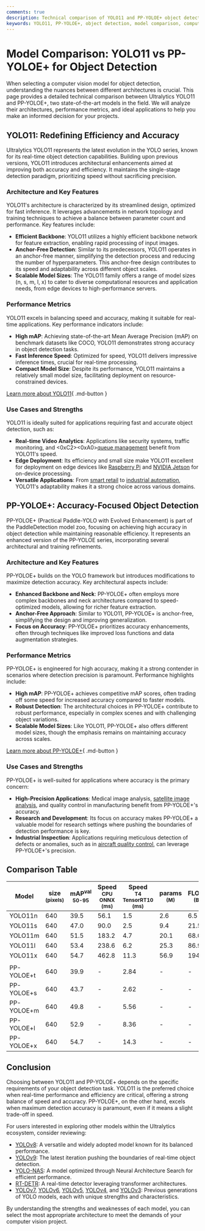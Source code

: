 ```yaml
---
comments: true
description: Technical comparison of YOLO11 and PP-YOLOE+ object detection models, including architecture, performance, and use cases.
keywords: YOLO11, PP-YOLOE+, object detection, model comparison, computer vision, Ultralytics
---
```


# Model Comparison: YOLO11 vs PP-YOLOE+ for Object Detection

When selecting a computer vision model for object detection, understanding the nuances between different architectures is crucial. This page provides a detailed technical comparison between Ultralytics YOLO11 and PP-YOLOE+, two state-of-the-art models in the field. We will analyze their architectures, performance metrics, and ideal applications to help you make an informed decision for your projects.

<script async src="https://cdn.jsdelivr.net/npm/chart.js@3.9.1/dist/chart.min.js"></script>
<script defer src="../../javascript/benchmark.js"></script>

<canvas id="modelComparisonChart" width="1024" height="400" active-models='["YOLO11", "PP-YOLOE+"]'></canvas>

## YOLO11: Redefining Efficiency and Accuracy

Ultralytics YOLO11 represents the latest evolution in the YOLO series, known for its real-time object detection capabilities. Building upon previous versions, YOLO11 introduces architectural enhancements aimed at improving both accuracy and efficiency. It maintains the single-stage detection paradigm, prioritizing speed without sacrificing precision.

### Architecture and Key Features

YOLO11's architecture is characterized by its streamlined design, optimized for fast inference. It leverages advancements in network topology and training techniques to achieve a balance between parameter count and performance. Key features include:

- **Efficient Backbone**: YOLO11 utilizes a highly efficient backbone network for feature extraction, enabling rapid processing of input images.
- **Anchor-Free Detection**: Similar to its predecessors, YOLO11 operates in an anchor-free manner, simplifying the detection process and reducing the number of hyperparameters. This anchor-free design contributes to its speed and adaptability across different object scales.
- **Scalable Model Sizes**: The YOLO11 family offers a range of model sizes (n, s, m, l, x) to cater to diverse computational resources and application needs, from edge devices to high-performance servers.

### Performance Metrics

YOLO11 excels in balancing speed and accuracy, making it suitable for real-time applications. Key performance indicators include:

- **High mAP**: Achieving state-of-the-art Mean Average Precision (mAP) on benchmark datasets like COCO, YOLO11 demonstrates strong accuracy in object detection tasks.
- **Fast Inference Speed**: Optimized for speed, YOLO11 delivers impressive inference times, crucial for real-time processing.
- **Compact Model Size**: Despite its performance, YOLO11 maintains a relatively small model size, facilitating deployment on resource-constrained devices.

[Learn more about YOLO11](https://docs.ultralytics.com/models/yolo11/){ .md-button }

### Use Cases and Strengths

YOLO11 is ideally suited for applications requiring fast and accurate object detection, such as:

- **Real-time Video Analytics**: Applications like security systems, traffic monitoring, and <0xC2><0xA0>[queue management](https://docs.ultralytics.com/guides/queue-management/) benefit from YOLO11's speed.
- **Edge Deployment**: Its efficiency and small size make YOLO11 excellent for deployment on edge devices like [Raspberry Pi](https://docs.ultralytics.com/guides/raspberry-pi/) and [NVIDIA Jetson](https://docs.ultralytics.com/guides/nvidia-jetson/) for on-device processing.
- **Versatile Applications**: From [smart retail](https://www.ultralytics.com/blog/ai-for-smarter-retail-inventory-management) to [industrial automation](https://www.ultralytics.com/solutions/ai-in-manufacturing), YOLO11's adaptability makes it a strong choice across various domains.

## PP-YOLOE+: Accuracy-Focused Object Detection

PP-YOLOE+ (Practical Paddle-YOLO with Evolved Enhancement) is part of the PaddleDetection model zoo, focusing on achieving high accuracy in object detection while maintaining reasonable efficiency. It represents an enhanced version of the PP-YOLOE series, incorporating several architectural and training refinements.

### Architecture and Key Features

PP-YOLOE+ builds on the YOLO framework but introduces modifications to maximize detection accuracy. Key architectural aspects include:

- **Enhanced Backbone and Neck**: PP-YOLOE+ often employs more complex backbones and neck architectures compared to speed-optimized models, allowing for richer feature extraction.
- **Anchor-Free Approach**: Similar to YOLO11, PP-YOLOE+ is anchor-free, simplifying the design and improving generalization.
- **Focus on Accuracy**: PP-YOLOE+ prioritizes accuracy enhancements, often through techniques like improved loss functions and data augmentation strategies.

### Performance Metrics

PP-YOLOE+ is engineered for high accuracy, making it a strong contender in scenarios where detection precision is paramount. Performance highlights include:

- **High mAP**: PP-YOLOE+ achieves competitive mAP scores, often trading off some speed for increased accuracy compared to faster models.
- **Robust Detection**: The architectural choices in PP-YOLOE+ contribute to robust performance, especially in complex scenes and with challenging object variations.
- **Scalable Model Sizes**: Like YOLO11, PP-YOLOE+ also offers different model sizes, though the emphasis remains on maintaining accuracy across scales.

[Learn more about PP-YOLOE+](https://github.com/PaddlePaddle/PaddleDetection/blob/release/2.8/configs/ppyoloe/README.md){ .md-button }

### Use Cases and Strengths

PP-YOLOE+ is well-suited for applications where accuracy is the primary concern:

- **High-Precision Applications**: Medical image analysis, [satellite image analysis](https://www.ultralytics.com/blog/using-computer-vision-to-analyse-satellite-imagery), and quality control in manufacturing benefit from PP-YOLOE+'s accuracy.
- **Research and Development**: Its focus on accuracy makes PP-YOLOE+ a valuable model for research settings where pushing the boundaries of detection performance is key.
- **Industrial Inspection**: Applications requiring meticulous detection of defects or anomalies, such as in [aircraft quality control](https://www.ultralytics.com/blog/computer-vision-aircraft-quality-control-and-damage-detection), can leverage PP-YOLOE+'s precision.

## Comparison Table

| Model      | size<br><sup>(pixels) | mAP<sup>val<br>50-95 | Speed<br><sup>CPU ONNX<br>(ms) | Speed<br><sup>T4 TensorRT10<br>(ms) | params<br><sup>(M) | FLOPs<br><sup>(B) |
| ---------- | --------------------- | -------------------- | ------------------------------ | ----------------------------------- | ------------------ | ----------------- |
| YOLO11n    | 640                   | 39.5                 | 56.1                           | 1.5                                 | 2.6                | 6.5               |
| YOLO11s    | 640                   | 47.0                 | 90.0                           | 2.5                                 | 9.4                | 21.5              |
| YOLO11m    | 640                   | 51.5                 | 183.2                          | 4.7                                 | 20.1               | 68.0              |
| YOLO11l    | 640                   | 53.4                 | 238.6                          | 6.2                                 | 25.3               | 86.9              |
| YOLO11x    | 640                   | 54.7                 | 462.8                          | 11.3                                | 56.9               | 194.9             |
|            |                       |                      |                                |                                     |                    |                   |
| PP-YOLOE+t | 640                   | 39.9                 | -                              | 2.84                                | -                  | -                 |
| PP-YOLOE+s | 640                   | 43.7                 | -                              | 2.62                                | -                  | -                 |
| PP-YOLOE+m | 640                   | 49.8                 | -                              | 5.56                                | -                  | -                 |
| PP-YOLOE+l | 640                   | 52.9                 | -                              | 8.36                                | -                  | -                 |
| PP-YOLOE+x | 640                   | 54.7                 | -                              | 14.3                                | -                  | -                 |

## Conclusion

Choosing between YOLO11 and PP-YOLOE+ depends on the specific requirements of your object detection task. YOLO11 is the preferred choice when real-time performance and efficiency are critical, offering a strong balance of speed and accuracy. PP-YOLOE+, on the other hand, excels when maximum detection accuracy is paramount, even if it means a slight trade-off in speed.

For users interested in exploring other models within the Ultralytics ecosystem, consider reviewing:

- [YOLOv8](https://docs.ultralytics.com/models/yolov8/): A versatile and widely adopted model known for its balanced performance.
- [YOLOv9](https://docs.ultralytics.com/models/yolov9/): The latest iteration pushing the boundaries of real-time object detection.
- [YOLO-NAS](https://docs.ultralytics.com/models/yolo-nas/): A model optimized through Neural Architecture Search for efficient performance.
- [RT-DETR](https://docs.ultralytics.com/models/rtdetr/): A real-time detector leveraging transformer architectures.
- [YOLOv7](https://docs.ultralytics.com/models/yolov7/), [YOLOv6](https://docs.ultralytics.com/models/yolov6/), [YOLOv5](https://docs.ultralytics.com/models/yolov5/), [YOLOv4](https://docs.ultralytics.com/models/yolov4/), and [YOLOv3](https://docs.ultralytics.com/models/yolov3/): Previous generations of YOLO models, each with unique strengths and characteristics.

By understanding the strengths and weaknesses of each model, you can select the most appropriate architecture to meet the demands of your computer vision project.

